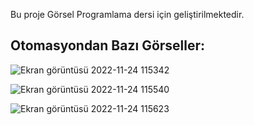 Bu proje Görsel Programlama dersi için geliştirilmektedir.

Otomasyondan Bazı Görseller:
--------------------------------
![Ekran görüntüsü 2022-11-24 115342](https://user-images.githubusercontent.com/109806372/205101993-6ec3f006-c8ad-4034-8be4-8c9381e393dc.png)


![Ekran görüntüsü 2022-11-24 115540](https://user-images.githubusercontent.com/109806372/205101678-b8ff605d-d798-4d35-a699-4c34776df853.png)

![Ekran görüntüsü 2022-11-24 115623](https://user-images.githubusercontent.com/109806372/205102109-9c96bd1d-14da-4bd1-96db-fd63e7217d68.png)

